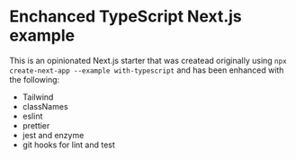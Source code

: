 # Enchanced TypeScript Next.js example

This is an opinionated Next.js starter that was createad originally using `npx create-next-app --example with-typescript` and has been enhanced with the following:

- Tailwind
- classNames
- eslint
- prettier
- jest and enzyme
- git hooks for lint and test
